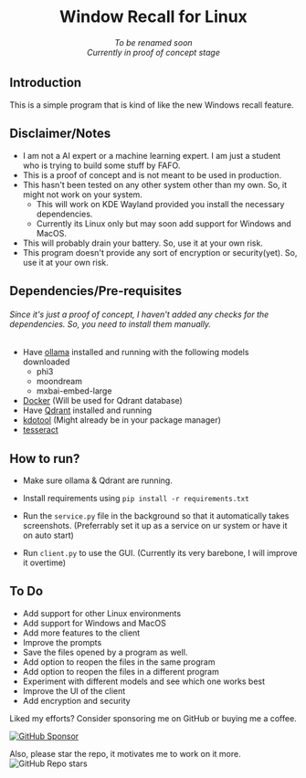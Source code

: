 <center>
    <h1> Window Recall for Linux</h1>
    <h6>To be renamed soon<br/>
     Currently in proof of concept stage</h6>
</center>

## Introduction
This is a simple program that is kind of like the new Windows recall feature. 

## Disclaimer/Notes
- I am not a AI expert or a machine learning expert. I am just a student who is trying to build some stuff by FAFO.
- This is a proof of concept and is not meant to be used in production.
- This hasn't been tested on any other system other than my own. So, it might not work on your system.
    - This will work on KDE Wayland provided you install the necessary dependencies.
    - Currently its Linux only but may soon add support for Windows and MacOS.
- This will probably drain your battery. So, use it at your own risk.
- This program doesn't provide any sort of encryption or security(yet). So, use it at your own risk.

## Dependencies/Pre-requisites
###### Since it's just a proof of concept, I haven't added any checks for the dependencies. So, you need to install them manually.

- Have [ollama](ollama.com/) installed and running with the following models downloaded
    - phi3
    - moondream
    - mxbai-embed-large
- [Docker](https://docs.docker.com/engine/install/) (Will be used for Qdrant database)
- Have [Qdrant](https://qdrant.tech/documentation/quick-start/) installed and running 
- [kdotool](https://github.com/jinliu/kdotool) (Might already be in your package manager)
- [tesseract](https://github.com/tesseract-ocr/tesseract)


## How to run?
- Make sure ollama & Qdrant are running.
- Install requirements using `pip install -r requirements.txt`
- Run the `service.py` file in the background so that it automatically takes screenshots. (Preferrably set it up as a service on ur system or have it on auto start)

- Run `client.py` to use the GUI. (Currently its very barebone, I will improve it overtime)


## To Do 
- Add support for other Linux environments
- Add support for Windows and MacOS
- Add more features to the client
- Improve the prompts
- Save the files opened by a program as well.
- Add option to reopen the files in the same program
- Add option to reopen the files in a different program
- Experiment with different models and see which one works best
- Improve the UI of the client
- Add encryption and security


Liked my efforts? Consider sponsoring me on GitHub or buying me a coffee.

[![GitHub Sponsor](https://img.shields.io/badge/Sponsor-GitHub-%23EA4AAA?logo=GitHub)](https://github.com/sponsors/notnotrachit)

Also, please star the repo, it motivates me to work on it more.
![GitHub Repo stars](https://img.shields.io/github/stars/notnotrachit/recall?style=social)
